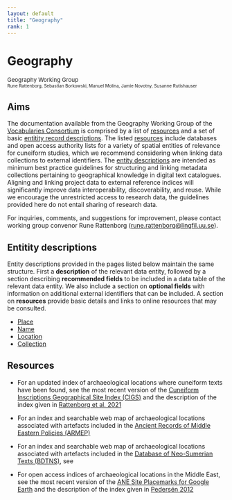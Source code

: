 ```yaml
---
layout: default
title: "Geography"
rank: 1
---
```

# Geography
<p><font size=2>Geography Working Group</font><br><font size=1>Rune Rattenborg, Sebastian Borkowski, Manuel Molina, Jamie Novotny, Susanne Rutishauser</font></p>

## Aims
The documentation available from the Geography Working Group of the [Vocabularies Consortium](./index.md) is comprised by a list of [resources](#resources) and a set of basic [entitity record descriptions](#entitity-descriptions). The listed [resources](#resources) include databases and open access authority lists for a variety of spatial entities of relevance for cuneiform studies, which we recommend considering when linking data collections to external identifiers. The [entity descriptions](#entitity-descriptions) are intended as minimum best practice guidelines for structuring and linking metadata collections pertaining to geographical knowledge in digital text catalogues. Aligning and linking project data to external reference indices will significantly improve data interoperability, discoverability, and reuse. While we encourage the unrestricted access to research data, the guidelines provided here do not entail sharing of research data.

For inquiries, comments, and suggestions for improvement, please contact working group convenor Rune Rattenborg ([rune.rattenborg@lingfil.uu.se](rune.rattenborg@lingfil.uu.se)).

## Entitity descriptions

Entity descriptions provided in the pages listed below maintain the same structure. First a **description** of the relevant data entity, followed by a section describing **recommended fields** to be included in a data table of the relevant data entity. We also include a section on **optional fields** with information on additional external identifiers that can be included. A section on **resources** provide basic details and links to online resources that may be consulted.

* [Place](geography_place.html)
* [Name](geography_name.html)
* [Location](geography_location.html)
* [Collection](geography_region.html)

## Resources
* For an updated index of archaeological locations where cuneiform texts have been found, see the most recent version of the [Cuneiform Inscriptions Geographical Site Index (CIGS)]() and the description of the index given in [Rattenborg et al. 2021](http://www.cdli.ucla.edu/pubs/cdlj/2021/cdlj2021_001.html)

* For an index and searchable web map of archaeological locations associated with artefacts included in the [Ancient Records of Middle Eastern Policies (ARMEP)]()

* For an index and searchable web map of archaeological locations associated with artefacts included in the [Database of Neo-Sumerian Texts (BDTNS)](), see

* For open access indices of archaeological locations in the Middle East, see the most recent version of the [ANE Site Placemarks for Google Earth](https://zenodo.org/record/6384045) and the description of the index given in [Pedersén 2012]()
